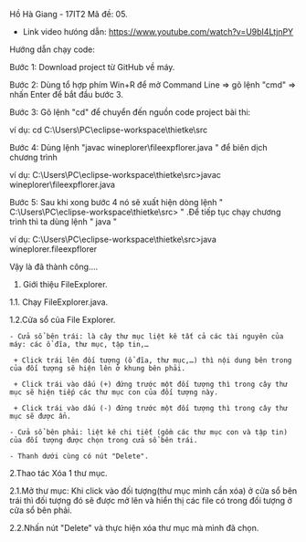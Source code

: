 Hồ Hà Giang - 17IT2
Mã đề: 05.

* Link video hưóng dẫn: https://www.youtube.com/watch?v=U9bI4LtjnPY

Hướng dẫn chạy code:

Bước 1: Download project từ GitHub về máy.

Bước 2: Dùng tổ hợp phím Win+R để mở Command Line => gõ lệnh "cmd" => nhấn Enter để bắt đầu bước 3.

Bước 3: Gõ lệnh "cd" để chuyển đến nguồn code  project bài thi:

ví dụ: cd C:\Users\PC\eclipse-workspace\thietke\src 

Bước 4: Dùng lệnh "javac wineplorer\fileexpflorer.java " để biên dịch chương trình

ví dụ: C:\Users\PC\eclipse-workspace\thietke\src>javac  wineplorer\fileexpflorer.java

Bước 5: Sau khi xong bước 4 nó sẽ xuất hiện dòng lệnh " C:\Users\PC\eclipse-workspace\thietke\src> " .Để tiếp tục chạy chương trình thì ta dùng lệnh " java " 

ví dụ: C:\Users\PC\eclipse-workspace\thietke\src>java wineplorer.fileexpflorer

Vậy là đã thành công....






1. Giới thiệu FileExplorer.

1.1. Chạy FileExplorer.java.

1.2.Cửa sổ của File Explorer.

	- Cửa sổ bên trái: là cây thư mục liệt kê tất cả các tài nguyên của máy: các ổ đĩa, thư mục, tập tin,…
        
	 + Click trái lên đối tượng (ổ đĩa, thư mục,…) thì nội dung bên trong của đối tượng sẽ hiện lên ở khung bên phải.
         
	 + Click trái vào dấu (+) đứng trước một đối tượng thì trong cây thư mục sẽ hiện tiếp các thư mục con của đối tượng này.
         
	 + Click trái vào dấu (-) đứng trước một đối tượng thì trong cây thư mục sẽ được ẩn.
         
	- Cửa sổ bên phải: liệt kê chi tiết (gồm các thư mục con và tập tin) của đối tượng được chọn trong cửa sổ bên trái.
        
	- Thanh dưới cùng có nút "Delete".
        
2.Thao tác Xóa 1 thư mục.

2.1.Mở thư mục: Khi click vào đối tượng(thư mục mình cần xóa) ở cửa sổ bên trái thì đối tượng đó sẽ được mở lên và hiển thị các file có trong đối tượng ở cửa sổ bên phải.

2.2.Nhấn nút "Delete" và thực hiện xóa thư mục mà mình đã chọn.
